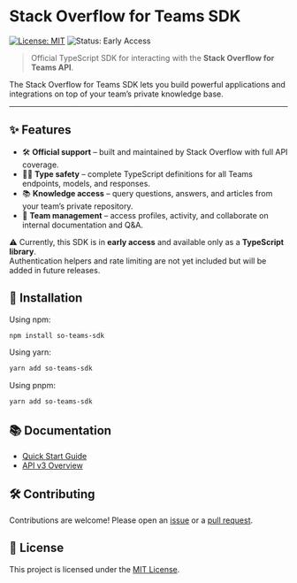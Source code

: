 # Stack Overflow for Teams SDK

[![License: MIT](https://img.shields.io/badge/License-MIT-green.svg)](./LICENSE)
![Status: Early Access](https://img.shields.io/badge/status-early--access-orange)

> Official TypeScript SDK for interacting with the **Stack Overflow for Teams API**.

The Stack Overflow for Teams SDK lets you build powerful applications and integrations on top of your team’s private knowledge base.  

---

## ✨ Features

- 🛠 **Official support** – built and maintained by Stack Overflow with full API coverage.  
- 🧑‍💻 **Type safety** – complete TypeScript definitions for all Teams endpoints, models, and responses.  
- 📚 **Knowledge access** – query questions, answers, and articles from your team’s private repository.  
- 👥 **Team management** – access profiles, activity, and collaborate on internal documentation and Q&A.  

⚠️ Currently, this SDK is in **early access** and available only as a **TypeScript library**.  
Authentication helpers and rate limiting are not yet included but will be added in future releases.

## 🚀 Installation

Using npm:

```bash
npm install so-teams-sdk
````

Using yarn:

```bash
yarn add so-teams-sdk
```

Using pnpm:

```bash
yarn add so-teams-sdk
```

## 📚 Documentation

* [Quick Start Guide](https://sdk.stackoverflowteams.com/)
* [API v3 Overview](https://stackoverflowteams.help/en/articles/9085836-api-v3-overview)

## 🛠 Contributing

Contributions are welcome! Please open an [issue](https://github.com/StackExchange/StackOverflowSDK/issues) or a [pull request](https://github.com/StackExchange/StackOverflowSDK/pulls).

## 📄 License

This project is licensed under the [MIT License](./LICENSE).